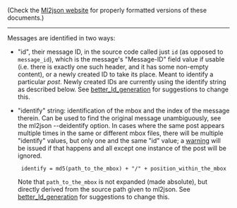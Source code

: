 (Check the [Ml2json website](http://ml2json.christianjaeger.ch/) for
properly formatted versions of these documents.)

---

Messages are identified in two ways:

 * "id", their message ID, in the source code called just `id` (as
   opposed to `message_id`), which is the message's "Message-ID" field
   value if usable (i.e. there is exactly one such header, and it has
   some non-empty content), or a newly created ID to take its
   place. Meant to identify a particular *post*. Newly created IDs are
   currently using the identify string as described below. See
   [better_Id_generation](//better_Id_generation.md) for suggestions to change this.

 * "identify" string: identification of the mbox and the index of the
   message therein. Can be used to find the original message
   unambiguously, see the ml2json --deidentify option. In cases where the
   same post appears multiple times in the same or different mbox
   files, there will be multiple "identify" values, but only one and
   the same "id" value; a [warning](warnings.md) will be issued if
   that happens and all except one instance of the post will be ignored.

        identify = md5(path_to_the_mbox) + "/" + position_within_the_mbox

   Note that `path_to_the_mbox` is not expanded (made absolute), but
   directly derived from the source path given to ml2json. See
   [better_Id_generation](//better_Id_generation.md) for suggestions to change this.

